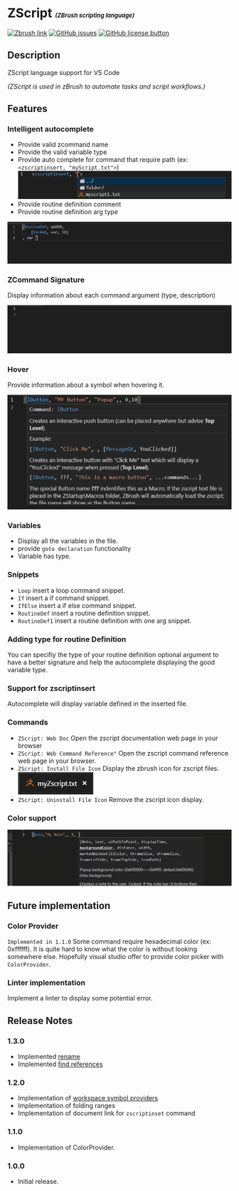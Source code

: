 # ZScript <font size="2"><em>(ZBrush scripting language)</em></font>

[![Zbrush link](https://img.shields.io/badge/ZBrush-ZScript-orange.svg)](http://docs.pixologic.com/user-guide/customizing-zbrush/zscripting/)
[![GitHub issues](https://img.shields.io/github/issues/JonasOuellet/vscode-zscript.svg)](https://github.com/JonasOuellet/vscode-zscript/issues)
[![GitHub license button](https://img.shields.io/github/license/JonasOuellet/vscode-zscript.svg)](https://github.com/JonasOuellet/vscode-zscript/blob/master/LICENSE)

## Description

ZScript language support for VS Code

*(ZScript is used in zBrush to automate tasks and script workflows.)*


## Features

### Intelligent autocomplete

* Provide valid zcommand name
* Provide the valid variable type
* Provide auto complete for command that require path (ex: `<zscriptinsert, "myScript.txt">`)
![zscriptinsert_auto](https://raw.githubusercontent.com/JonasOuellet/vscode-zscript/master/images/zscriptinsert_auto.png)
* Provide routine definition comment
* Provide routine definition arg type

![routine_auto](https://raw.githubusercontent.com/JonasOuellet/vscode-zscript/master/images/routine_auto.gif)

### ZCommand Signature

Display information about each command argument (type, description)

![signature](https://raw.githubusercontent.com/JonasOuellet/vscode-zscript/master/images/signature.gif)

### Hover

Provide information about a symbol when hovering it.

![hover](https://raw.githubusercontent.com/JonasOuellet/vscode-zscript/master/images/hover.png)

### Variables 

* Display all the variables in the file.
* provide `goto declaration` functionality
* Variable has type.

### Snippets

* `Loop` insert a loop command snippet.
* `If` insert a if command snippet.
* `IfElse` insert a if else command snippet.
* `RoutineDef` insert a routine definition snippet.
* `RoutineDef1` insert a routine definition with one arg snippet.

### Adding type for routine Definition

You can specifiy the type of your routine definition optional argument to have a better signature and help the autocomplete displaying the good variable type.

### Support for zscriptinsert

Autocomplete will display variable defined in the inserted file.

### Commands

* `ZScript: Web Doc` Open the zscript documentation web page in your browser
* `ZScript: Web Command Reference"` Open the zscript command reference web page in your browser.
* `ZScript: Install File Icon` Display the zbrush icon for zscript files.![zscript_file_icon](https://raw.githubusercontent.com/JonasOuellet/vscode-zscript/master/images/zscript_file_icon.png)
* `ZScript: Uninstall File Icon` Remove the zscript icon display.

### Color support

![colorProvider](https://raw.githubusercontent.com/JonasOuellet/vscode-zscript/master/images/colorProvider.gif)


## Future implementation

### Color Provider

`Implemented in 1.1.0` Some command require hexadecimal color (ex: 0xffffff). It is quite hard to know what the color is without looking somewhere else. Hopefully visual studio offer to provide color picker with `ColorProvider`.

### Linter implementation

Implement a linter to display some potential error.


## Release Notes

### 1.3.0
* Implemented [rename](https://code.visualstudio.com/docs/editor/editingevolved#_rename-symbol)
* Implemented [find references](https://code.visualstudio.com/docs/editor/editingevolved#_peek)


### 1.2.0
* Implementation of [workspace symbol providers](https://code.visualstudio.com/docs/editor/editingevolved#_open-symbol-by-name)
* Implementation of folding ranges
* Implementation of document link for `zscriptinset` command

### 1.1.0

* Implementation of ColorProvider.

### 1.0.0

* Initial release.